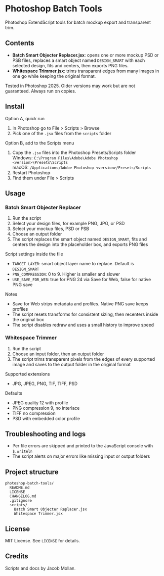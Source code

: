 # Photoshop Batch Tools

Photoshop ExtendScript tools for batch mockup export and transparent trim.

## Contents
- **Batch Smart Objecter Replacer.jsx**: opens one or more mockup PSD or PSB files, replaces a smart object named `DESIGN_SMART` with each selected design, fits and centers, then exports PNG files.
- **Whitespace Trimmer.jsx**: trims transparent edges from many images in one go while keeping the original format.

Tested in Photoshop 2025. Older versions may work but are not guaranteed. Always run on copies.

## Install

Option A, quick run
1) In Photoshop go to File > Scripts > Browse
2) Pick one of the `.jsx` files from the `scripts` folder

Option B, add to the Scripts menu
1) Copy the `.jsx` files into the Photoshop Presets/Scripts folder  
   Windows: `C:\Program Files\Adobe\Adobe Photoshop <version>\Presets\Scripts`  
   macOS: `/Applications/Adobe Photoshop <version>/Presets/Scripts`
2) Restart Photoshop
3) Find them under File > Scripts

## Usage

### Batch Smart Objecter Replacer
1) Run the script
2) Select your design files, for example PNG, JPG, or PSD
3) Select your mockup files, PSD or PSB
4) Choose an output folder
5) The script replaces the smart object named `DESIGN_SMART`, fits and centers the design into the placeholder box, and exports PNG files

Script settings inside the file
- `TARGET_LAYER`: smart object layer name to replace. Default is `DESIGN_SMART`
- `PNG_COMPRESSION`: 0 to 9. Higher is smaller and slower
- `USE_SAVE_FOR_WEB`: true for PNG 24 via Save for Web, false for native PNG save

Notes
- Save for Web strips metadata and profiles. Native PNG save keeps profiles
- The script resets transforms for consistent sizing, then recenters inside the original box
- The script disables redraw and uses a small history to improve speed

### Whitespace Trimmer
1) Run the script
2) Choose an input folder, then an output folder
3) The script trims transparent pixels from the edges of every supported image and saves to the output folder in the original format

Supported extensions
- JPG, JPEG, PNG, TIF, TIFF, PSD

Defaults
- JPEG quality 12 with profile
- PNG compression 9, no interlace
- TIFF no compression
- PSD with embedded color profile

## Troubleshooting and logs
- Per file errors are skipped and printed to the JavaScript console with `$.writeln`
- The script alerts on major errors like missing input or output folders

## Project structure
```
photoshop-batch-tools/
  README.md
  LICENSE
  CHANGELOG.md
  .gitignore
  scripts/
    Batch Smart Objecter Replacer.jsx
    Whitespace Trimmer.jsx
```

## License
MIT License. See `LICENSE` for details.

## Credits
Scripts and docs by Jacob Mollan.
